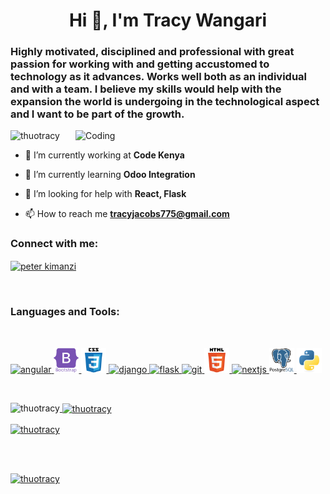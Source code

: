 <h1 align="center">Hi 👋, I'm Tracy Wangari</h1>
<h3>Highly motivated, disciplined and professional with great passion for working with and getting accustomed to technology as it advances. Works well both as an individual and with a team. I believe my skills would help with the expansion the world is undergoing in the technological aspect and I want to be part of the growth.</h3>
<img align="right" alt="Coding" width="400"  src="https://i.pinimg.com/originals/34/fb/b9/34fbb9aa7bfeb8df98412067d64c2029.gif"/>

<p align="left"> <img src="https://komarev.com/ghpvc/?username=thuotracy&label=Profile%20views&color=0e75b6&style=flat" alt="thuotracy" " /> </p>

- 🔭 I’m currently working at **Code Kenya**

- 🌱 I’m currently learning **Odoo Integration**

- 🤝 I’m looking for help with **React, Flask**

- 📫 How to reach me **tracyjacobs775@gmail.com**

<h3 align="left">Connect with me:</h3>
<p align="left">
<a href="https://linkedin.com/in/peter-kimanzi-002299206" target="blank"><img align="center" src="https://raw.githubusercontent.com/rahuldkjain/github-profile-readme-generator/master/src/images/icons/Social/linked-in-alt.svg" alt="peter kimanzi" height="30" width="40" /></a>
</p>

<br>

<h3 align="left">Languages and Tools:</h3>
<br>

<p align="left"> <a href="https://angular.io" target="_blank" rel="noreferrer"> <img src="https://angular.io/assets/images/logos/angular/angular.svg" alt="angular" width="40" height="40"/> </a> <a href="https://getbootstrap.com" target="_blank" rel="noreferrer"> <img src="https://raw.githubusercontent.com/devicons/devicon/master/icons/bootstrap/bootstrap-plain-wordmark.svg" alt="bootstrap" width="40" height="40"/> </a> <a href="https://www.w3schools.com/css/" target="_blank" rel="noreferrer"> <img src="https://raw.githubusercontent.com/devicons/devicon/master/icons/css3/css3-original-wordmark.svg" alt="css3" width="40" height="40"/> </a> <a href="https://www.djangoproject.com/" target="_blank" rel="noreferrer"> <img src="https://cdn.worldvectorlogo.com/logos/django.svg" alt="django" width="40" height="40"/> </a> <a href="https://flask.palletsprojects.com/" target="_blank" rel="noreferrer"> <img src="https://www.vectorlogo.zone/logos/pocoo_flask/pocoo_flask-icon.svg" alt="flask" width="40" height="40"/> </a> <a href="https://git-scm.com/" target="_blank" rel="noreferrer"> <img src="https://www.vectorlogo.zone/logos/git-scm/git-scm-icon.svg" alt="git" width="40" height="40"/> </a> <a href="https://www.w3.org/html/" target="_blank" rel="noreferrer"> <img src="https://raw.githubusercontent.com/devicons/devicon/master/icons/html5/html5-original-wordmark.svg" alt="html5" width="40" height="40"/> </a> <a href="https://nextjs.org/" target="_blank" rel="noreferrer"> <img src="https://cdn.worldvectorlogo.com/logos/nextjs-2.svg" alt="nextjs" width="40" height="40"/> </a> <a href="https://www.postgresql.org" target="_blank" rel="noreferrer"> <img src="https://raw.githubusercontent.com/devicons/devicon/master/icons/postgresql/postgresql-original-wordmark.svg" alt="postgresql" width="40" height="40"/> </a> <a href="https://www.python.org" target="_blank" rel="noreferrer"> <img src="https://raw.githubusercontent.com/devicons/devicon/master/icons/python/python-original.svg" alt="python" width="40" height="40"/> </a> <a href="https://rubyonrails.org" target="_blank" rel="noreferrer"> <br>
</p>

<br>


<p><img align="left" src="https://github-readme-stats.vercel.app/api/top-langs?username=thuotracy&show_icons=true&locale=en&layout=compact" alt="thuotracy" /></p>

<p>&nbsp;<img align="center" src="https://github-readme-stats.vercel.app/api?username=thuotracy&show_icons=true&locale=en" alt="thuotracy" /></p>

<p><img align="center" src="https://github-readme-streak-stats.herokuapp.com/?user=thuotracy&" alt="thuotracy" /></p>
<br><br>

<p align="left"> <a href="https://github.com/ryo-ma/github-profile-trophy"><img src="https://github-profile-trophy.vercel.app/?username=thuotracy" alt="thuotracy" /></a> </p>



